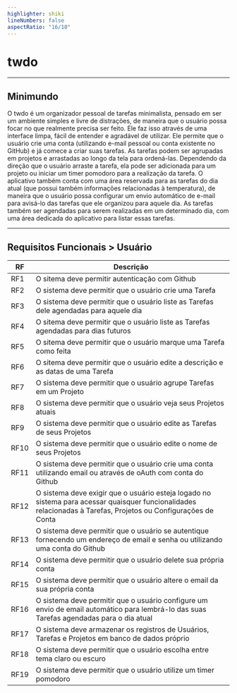 ```yaml
---
highlighter: shiki
lineNumbers: false
aspectRatio: "16/10"
---
```


# twdo

---

## Minimundo

O twdo é um organizador pessoal de tarefas minimalista, pensado em ser um ambiente simples e livre de distrações, de maneira que o usuário possa focar no que realmente precisa ser feito. Ele faz isso através de uma interface limpa, fácil de entender e agradável de utilizar. Ele permite que o usuário crie uma conta (utilizando e-mail pessoal ou conta existente no GitHub) e já comece a criar suas tarefas. As tarefas podem ser agrupadas em projetos e arrastadas ao longo da tela para ordená-las. Dependendo da direção que o usuário arraste a tarefa, ela pode ser adicionada para um projeto ou iniciar um timer pomodoro para a realização da tarefa. O aplicativo também conta com uma área reservada para as tarefas do dia atual (que possui também informações relacionadas à temperatura), de maneira que o usuário possa configurar um envio automático de e-mail para avisá-lo das tarefas que ele organizou para aquele dia. As tarefas também ser agendadas para serem realizadas em um determinado dia, com uma área dedicada do aplicativo para listar essas tarefas.

---

## Requisitos Funcionais<span> ></span> Usuário

| RF   | Descrição                                                                                                                                                      |
| ---- | -------------------------------------------------------------------------------------------------------------------------------------------------------------- |
| RF1  | O sitema deve permitir autenticação com Github                                                                                                                 |
| RF2  | O sistema deve permitir que o usuário crie uma Tarefa                                                                                                          |
| RF3  | O sistema deve permitir que o usuário liste as Tarefas dele agendadas para aquele dia                                                                          |
| RF4  | O sitema deve permitir que o usuário liste as Tarefas agendadas para dias futuros                                                                              |
| RF5  | O sitema deve permitir que o usuário marque uma Tarefa como feita                                                                                              |
| RF6  | O sitema deve permitir que o usuário edite a descrição e as datas de uma Tarefa                                                                                |
| RF7  | O sistema deve permitir que o usuário agrupe Tarefas em um Projeto                                                                                             |
| RF8  | O sistema deve permitir que o usuário veja seus Projetos atuais                                                                                                |
| RF9  | O sistema deve permitir que o usuário edite as Tarefas de seus Projetos                                                                                        |
| RF10 | O sistema deve permitir que o usuário edite o nome de seus Projetos                                                                                            |
| RF11 | O sistema deve permitir que o usuário crie uma conta utilizando email ou através de oAuth com conta do Github                                                  |
| RF12 | O sistema deve exigir que o usuário esteja logado no sistema para acessar quaisquer funcionalidades relacionadas à Tarefas, Projetos ou Configurações de Conta |
| RF13 | O sistema deve permitir que o usuário se autentique fornecendo um endereço de email e senha ou utilizando uma conta do Github                                  |
| RF14 | O sistema deve permitir que o usuário delete sua própria conta                                                                                                 |
| RF15 | O sistema deve permitir que o usuário altere o email da sua própria conta                                                                                      |
| RF16 | O sistema deve permitir que o usuário configure um envio de email automático para lembrá-lo das suas Tarefas agendadas para o dia atual                        |
| RF17 | O sistema deve armazenar os registros de Usuários, Tarefas e Projetos em banco de dados próprio                                                                |
| RF18 | O sistema deve permitir que o usuário escolha entre tema claro ou escuro                                                                                       |
| RF19 | O sistema deve permitir que o usuário utilize um timer pomodoro                                                                                                |
